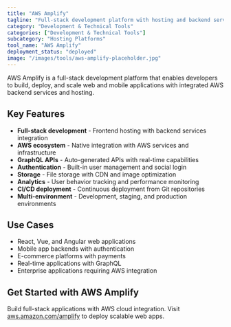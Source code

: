 ```yaml
---
title: "AWS Amplify"
tagline: "Full-stack development platform with hosting and backend services"
category: "Development & Technical Tools"
categories: ["Development & Technical Tools"]
subcategory: "Hosting Platforms"
tool_name: "AWS Amplify"
deployment_status: "deployed"
image: "/images/tools/aws-amplify-placeholder.jpg"
---
```

AWS Amplify is a full-stack development platform that enables developers to build, deploy, and scale web and mobile applications with integrated AWS backend services and hosting.

## Key Features

- **Full-stack development** - Frontend hosting with backend services integration
- **AWS ecosystem** - Native integration with AWS services and infrastructure
- **GraphQL APIs** - Auto-generated APIs with real-time capabilities
- **Authentication** - Built-in user management and social login
- **Storage** - File storage with CDN and image optimization
- **Analytics** - User behavior tracking and performance monitoring
- **CI/CD deployment** - Continuous deployment from Git repositories
- **Multi-environment** - Development, staging, and production environments

## Use Cases

- React, Vue, and Angular web applications
- Mobile app backends with authentication
- E-commerce platforms with payments
- Real-time applications with GraphQL
- Enterprise applications requiring AWS integration

## Get Started with AWS Amplify

Build full-stack applications with AWS cloud integration. Visit [aws.amazon.com/amplify](https://aws.amazon.com/amplify) to deploy scalable web apps.